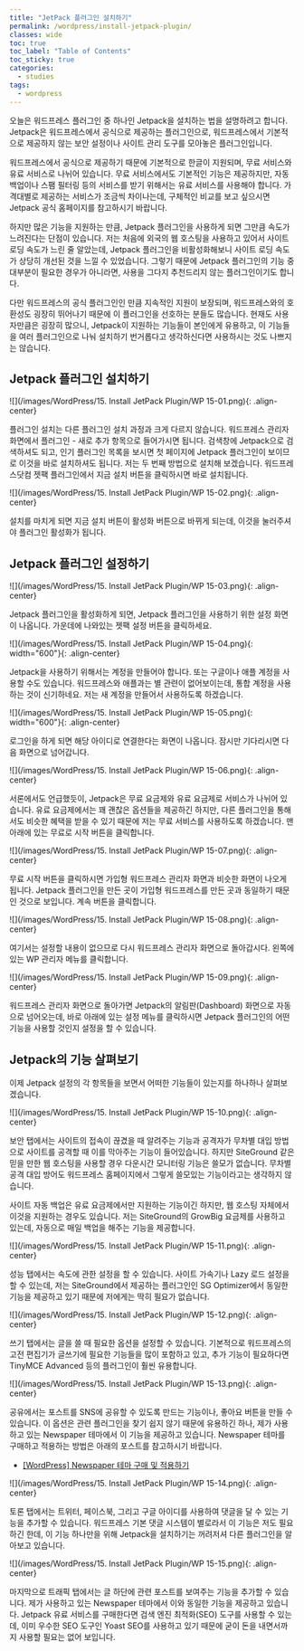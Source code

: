 ```yaml
---
title: "JetPack 플러그인 설치하기"
permalink: /wordpress/install-jetpack-plugin/
classes: wide
toc: true
toc_label: "Table of Contents"
toc_sticky: true
categories:
  - studies
tags:
  - wordpress
---
```


오늘은 워드프레스 플러그인 중 하나인 Jetpack을 설치하는 법을 설명하려고 합니다. Jetpack은 워드프레스에서 공식으로 제공하는 플러그인으로, 워드프레스에서 기본적으로 제공하지 않는 보안 설정이나 사이트 관리 도구를 모아놓은 플러그인입니다.

워드프레스에서 공식으로 제공하기 때문에 기본적으로 한글이 지원되며, 무료 서비스와 유료 서비스로 나뉘어 있습니다. 무료 서비스에서도 기본적인 기능은 제공하지만, 자동 백업이나 스팸 필터링 등의 서비스를 받기 위해서는 유료 서비스를 사용해야 합니다. 가격대별로 제공하는 서비스가 조금씩 차이나는데, 구체적인 비교를 보고 싶으시면 Jetpack 공식 홈페이지를 참고하시기 바랍니다.

하지만 많은 기능을 지원하는 만큼, Jetpack 플러그인을 사용하게 되면 그만큼 속도가 느려진다는 단점이 있습니다. 저는 처음에 외국의 웹 호스팅을 사용하고 있어서 사이트 로딩 속도가 느린 줄 알았는데, Jetpack 플러그인을 비활성화해보니 사이트 로딩 속도가 상당히 개선된 것을 느낄 수 있었습니다. 그렇기 때문에 Jetpack 플러그인의 기능 중 대부분이 필요한 경우가 아니라면, 사용을 그다지 추천드리지 않는 플러그인이기도 합니다.

다만 워드프레스의 공식 플러그인인 만큼 지속적인 지원이 보장되며, 워드프레스와의 호환성도 굉장히 뛰어나기 때문에 이 플러그인을 선호하는 분들도 많습니다. 현재도 사용자만큼은 굉장히 많으니, Jetpack이 지원하는 기능들이 본인에게 유용하고, 이 기능들을 여러 플러그인으로 나눠 설치하기 번거롭다고 생각하신다면 사용하시는 것도 나쁘지는 않습니다.

## Jetpack 플러그인 설치하기

![](/images/WordPress/15. Install JetPack Plugin/WP 15-01.png){: .align-center}

플러그인 설치는 다른 플러그인 설치 과정과 크게 다르지 않습니다. 워드프레스 관리자 화면에서 플러그인 - 새로 추가 항목으로 들어가시면 됩니다. 검색창에 Jetpack으로 검색하셔도 되고, 인기 플러그인 목록을 보시면 첫 페이지에 Jetpack 플러그인이 보이므로 이것을 바로 설치하셔도 됩니다. 저는 두 번째 방법으로 설치해 보겠습니다. 워드프레스닷컴 젯팩 플러그인에서 지금 설치 버튼을 클릭하시면 바로 설치됩니다.

![](/images/WordPress/15. Install JetPack Plugin/WP 15-02.png){: .align-center}

설치를 마치게 되면 지금 설치 버튼이 활성화 버튼으로 바뀌게 되는데, 이것을 눌러주셔야 플러그인 활성화가 됩니다.

## Jetpack 플러그인 설정하기

![](/images/WordPress/15. Install JetPack Plugin/WP 15-03.png){: .align-center}

Jetpack 플러그인을 활성화하게 되면, Jetpack 플러그인을 사용하기 위한 설정 화면이 나옵니다. 가운데에 나와있는 젯팩 설정 버튼을 클릭하세요.

![](/images/WordPress/15. Install JetPack Plugin/WP 15-04.png){: width="600"}{: .align-center}

Jetpack을 사용하기 위해서는 계정을 만들어야 합니다. 또는 구글이나 애플 계정을 사용할 수도 있습니다. 워드프레스와 애플과는 별 관련이 없어보이는데, 통합 계정을 사용하는 것이 신기하네요. 저는 새 계정을 만들어서 사용하도록 하겠습니다.

![](/images/WordPress/15. Install JetPack Plugin/WP 15-05.png){: width="600"}{: .align-center}

로그인을 하게 되면 해당 아이디로 연결한다는 화면이 나옵니다. 잠시만 기다리시면 다음 화면으로 넘어갑니다.

![](/images/WordPress/15. Install JetPack Plugin/WP 15-06.png){: .align-center}

서론에서도 언급했듯이, Jetpack은 무료 요금제와 유료 요금제로 서비스가 나뉘어 있습니다. 유료 요금제에서는 꽤 괜찮은 옵션들을 제공하긴 하지만, 다른 플러그인을 통해서도 비슷한 혜택을 받을 수 있기 때문에 저는 무료 서비스를 사용하도록 하겠습니다. 맨 아래에 있는 무료로 시작 버튼을 클릭합니다.

![](/images/WordPress/15. Install JetPack Plugin/WP 15-07.png){: .align-center}

무료 시작 버튼을 클릭하시면 가입형 워드프레스 관리자 화면과 비슷한 화면이 나오게 됩니다. Jetpack 플러그인을 만든 곳이 가입형 워드프레스를 만든 곳과 동일하기 때문인 것으로 보입니다. 계속 버튼을 클릭합니다.

![](/images/WordPress/15. Install JetPack Plugin/WP 15-08.png){: .align-center}

여기서는 설정할 내용이 없으므로 다시 워드프레스 관리자 화면으로 돌아갑시다. 왼쪽에 있는 WP 관리자 메뉴를 클릭합니다.

![](/images/WordPress/15. Install JetPack Plugin/WP 15-09.png){: .align-center}

워드프레스 관리자 화면으로 돌아가면 Jetpack의 알림판(Dashboard) 화면으로 자동으로 넘어오는데, 바로 아래에 있는 설정 메뉴를 클릭하시면 Jetpack 플러그인의 어떤 기능을 사용할 것인지 설정을 할 수 있습니다.

## Jetpack의 기능 살펴보기

이제 Jetpack 설정의 각 항목들을 보면서 어떠한 기능들이 있는지를 하나하나 살펴보겠습니다.

![](/images/WordPress/15. Install JetPack Plugin/WP 15-10.png){: .align-center}

보안 탭에서는 사이트의 접속이 끊겼을 때 알려주는 기능과 공격자가 무차별 대입 방법으로 사이트를 공격할 때 이를 막아주는 기능이 들어있습니다. 하지만 SiteGround 같은 믿을 만한 웹 호스팅을 사용할 경우 다운시간 모니터링 기능은 쓸모가 없습니다. 무차별 공격 대입 방어도 워드프레스 홈페이지에서 그렇게 쓸모있는 기능이라고는 생각하지 않습니다.

사이트 자동 백업은 유료 요금제에서만 지원하는 기능이긴 하지만, 웹 호스팅 자체에서 이것을 지원하는 경우도 있습니다. 저는 SiteGround의 GrowBig 요금제를 사용하고 있는데, 자동으로 매일 백업을 해주는 기능을 제공합니다.

![](/images/WordPress/15. Install JetPack Plugin/WP 15-11.png){: .align-center}

성능 탭에서는 속도에 관한 설정을 할 수 있습니다. 사이트 가속기나 Lazy 로드 설정을 할 수 있는데, 저는 SiteGround에서 제공하는 플러그인인 SG Optimizer에서 동일한 기능을 제공하고 있기 때문에 저에게는 딱히 필요가 없습니다.

![](/images/WordPress/15. Install JetPack Plugin/WP 15-12.png){: .align-center}

쓰기 탭에서는 글을 쓸 때 필요한 옵션을 설정할 수 있습니다. 기본적으로 워드프레스의 고전 편집기가 글쓰기에 필요한 기능들을 많이 포함하고 있고, 추가 기능이 필요하다면 TinyMCE Advanced 등의 플러그인이 훨씬 유용합니다.

![](/images/WordPress/15. Install JetPack Plugin/WP 15-13.png){: .align-center}

공유에서는 포스트를 SNS에 공유할 수 있도록 만드는 기능이나, 좋아요 버튼을 만들 수 있습니다. 이 옵션은 관련 플러그인을 찾기 쉽지 않기 때문에 유용하긴 하나, 제가 사용하고 있는 Newspaper 테마에서 이 기능을 제공하고 있습니다. Newspaper 테마를 구매하고 적용하는 방법은 아래의 포스트를 참고하시기 바랍니다.

- [[WordPress] Newspaper 테마 구매 및 적용하기](/wordpress/buy-newspaper-theme/)

![](/images/WordPress/15. Install JetPack Plugin/WP 15-14.png){: .align-center}

토론 탭에서는 트위터, 페이스북, 그리고 구글 아이디를 사용하여 댓글을 달 수 있는 기능을 추가할 수 있습니다. 워드프레스 기본 댓글 시스템이 별로라서 이 기능은 저도 필요하긴 한데, 이 기능 하나만을 위해 Jetpack을 설치하기는 꺼려저셔 다른 플러그인을 알아보고 있습니다.

![](/images/WordPress/15. Install JetPack Plugin/WP 15-15.png){: .align-center}

마지막으로 트래픽 탭에서는 글 하단에 관련 포스트를 보여주는 기능을 추가할 수 있습니다. 제가 사용하고 있는 Newspaper 테마에서 이와 동일한 기능을 제공하고 있습니다. Jetpack 유료 서비스를 구매한다면 검색 엔진 최적화(SEO) 도구를 사용할 수 있는데, 이미 우수한 SEO 도구인 Yoast SEO를 사용하고 있기 때문에 굳이 돈을 내면서까지 사용할 필요는 없어 보입니다.